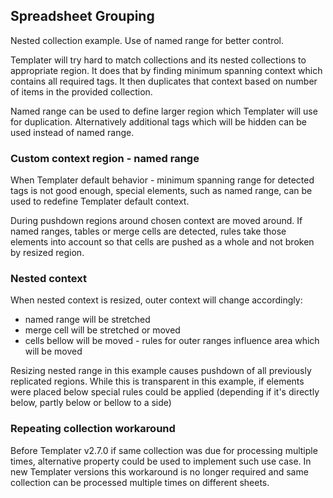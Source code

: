 ## Spreadsheet Grouping

Nested collection example. Use of named range for better control.

Templater will try hard to match collections and its nested collections to appropriate region.
It does that by finding minimum spanning context which contains all required tags.
It then duplicates that context based on number of items in the provided collection.

Named range can be used to define larger region which Templater will use for duplication. 
Alternatively additional tags which will be hidden can be used instead of named range.

### Custom context region - named range

When Templater default behavior - minimum spanning range for detected tags is not good enough, special elements, such as named range, can be used to redefine Templater default context.

During pushdown regions around chosen context are moved around. If named ranges, tables or merge cells are detected, rules take those elements into account so that cells are pushed as a whole and not broken by resized region.

### Nested context

When nested context is resized, outer context will change accordingly:

 * named range will be stretched
 * merge cell will be stretched or moved
 * cells bellow will be moved - rules for outer ranges influence area which will be moved

Resizing nested range in this example causes pushdown of all previously replicated regions. While this is transparent in this example, if elements were placed below special rules could be applied (depending if it's directly below, partly below or bellow to a side) 

### Repeating collection workaround

Before Templater v2.7.0 if same collection was due for processing multiple times, alternative property could be used to implement such use case.
In new Templater versions this workaround is no longer required and same collection can be processed multiple times on different sheets.